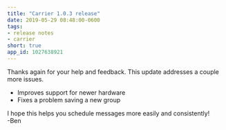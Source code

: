 ```yaml
---
title: "Carrier 1.0.3 release"
date: 2019-05-29 08:48:00-0600
tags:
- release notes
- carrier
short: true
app_id: 1027638921
---
```


Thanks again for your help and feedback. This update addresses a couple more issues.

- Improves support for newer hardware
- Fixes a problem saving a new group

I hope this helps you schedule messages more easily and consistently!  
-Ben
